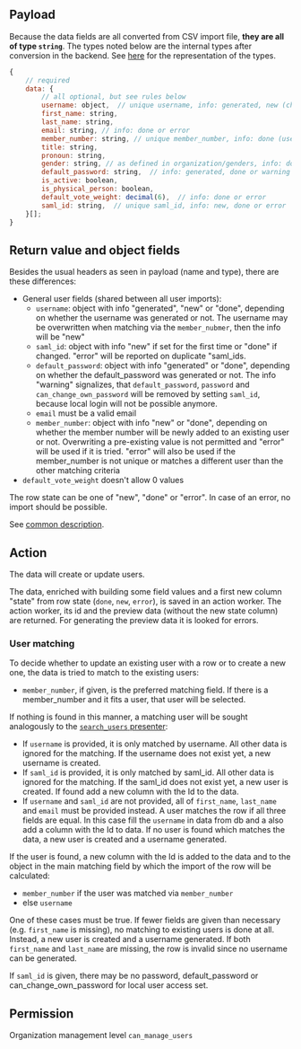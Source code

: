 ## Payload

Because the data fields are all converted from CSV import file, **they are all of type `string`**. 
The types noted below are the internal types after conversion in the backend. See [here](preface_special_imports.md#internal-types) for the representation of the types.
```js
{
    // required
    data: {
        // all optional, but see rules below
        username: object,  // unique username, info: generated, new (changed via member_number matching), done or error
        first_name: string,
        last_name: string,
        email: string, // info: done or error
        member_number: string, // unique member_number, info: done (used as matching field), new (newly added) or error
        title: string,
        pronoun: string,
        gender: string, // as defined in organization/genders, info: done or warning
        default_password: string,  // info: generated, done or warning
        is_active: boolean,
        is_physical_person: boolean,
        default_vote_weight: decimal(6),  // info: done or error
        saml_id: string,  // unique saml_id, info: new, done or error
    }[];
}
```
## Return value and object fields

Besides the usual headers as seen in payload (name and type), there are these differences:

- General user fields (shared between all user imports):
    - `username`: object with info "generated", "new" or "done", depending on whether the username was generated or not. The username may be overwritten when matching via the `member_nubmer`, then the info will be "new"
    - `saml_id`: object with info "new" if set for the first time or "done" if changed. "error" will be reported on duplicate "saml_ids.
    - `default_password`: object with info "generated" or "done", depending on whether the default_password was generated or not. The info "warning" signalizes, that `default_password`, `password` and `can_change_own_password` will be removed by setting `saml_id`, because local login will not be possible anymore.
    - `email` must be a valid email
    - `member_number`: object with info "new" or "done", depending on whether the member number will be newly added to an existing user or not. Overwriting a pre-existing value is not permitted and "error" will be used if it is tried. "error" will also be used if the member_number is not unique or matches a different user than the other matching criteria
- `default_vote_weight` doesn't allow 0 values

The row state can be one of "new", "done" or "error". In case of an error, no import should be possible.

See [common description](preface_special_imports.md#general-format-of-the-result-send-to-the-client-for-preview).


## Action
The data will create or update users.

The data, enriched with building some field values and a first new column "state" from row state (`done`, `new`, `error`), is saved in an action worker. The action worker, its id and the preview data (without the new state column) are returned. For generating the preview data it is looked for errors.

### User matching

To decide whether to update an existing user with a row or to create a new one, the data is tried to match to the existing users:
- `member_number`, if given, is the preferred matching field. If there is a member_number and it fits a user, that user will be selected.

If nothing is found in this manner, a matching user will be sought analogously to the [`search_users` presenter](search_users.md#logic):
- If `username` is provided, it is only matched by username. All other data is ignored for the matching. If the username does not exist yet, a new username is created.
- If `saml_id` is provided, it is only matched by saml_id. All other data is ignored for the matching. If the saml_id does not exist yet, a new user is created. If found add a new column with the Id to the data.
- If `username` and `saml_id` are not provided, all of `first_name`, `last_name` and `email` must be provided instead. A user matches the row if all three fields are equal. In this case fill the `username` in data from db and a also add a column with the Id to data. If no user is found which matches the data, a new user is created and a username generated.

If the user is found, a new column with the Id is added to the data and to the object in the main matching field by which the import of the row will be calculated:
- `member_number` if the user was matched via `member_number`
- else `username`

One of these cases must be true. If fewer fields are given than necessary (e.g. `first_name` is missing), no matching to existing users is done at all. Instead, a new user is created and a username generated. If both `first_name` and `last_name` are missing, the row is invalid since no username can be generated.

If `saml_id` is given, there may be no password, default_password or can_change_own_password for local user access set.

## Permission
Organization management level `can_manage_users`